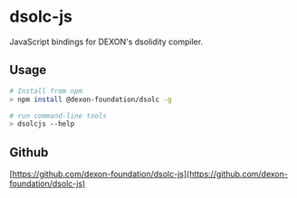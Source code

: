 # dsolc-js

JavaScript bindings for DEXON's dsolidity compiler.

## Usage

```bash
# Install from npm
> npm install @dexon-foundation/dsolc -g

# run command-line tools
> dsolcjs --help
```

## Github

[https://github.com/dexon-foundation/dsolc-js](https://github.com/dexon-foundation/dsolc-js)

